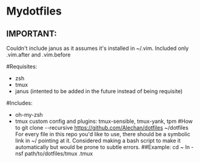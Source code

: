 # Mydotfiles
## IMPORTANT:
Couldn't include janus as it assumes it's installed in ~/.vim. Included
only .vim.after and .vim.before

#Requisites:
- zsh
- tmux
- janus (intented to be added in the future instead of being requisite)

#Includes:
- oh-my-zsh
- tmux custom config and plugins: tmux-sensible, tmux-yank, tpm
#How to
    git clone --recursive https://github.com/Alechan/dotfiles ~/dotfiles
For every file in this repo you'd like to use, there should be a
symbolic link in ~/ pointing at it. Considered making a bash script to
make it automatically but would be prone to subtle errors.
##Example:
    cd ~
    ln -nsf path/to/dotfiles/tmux .tmux
